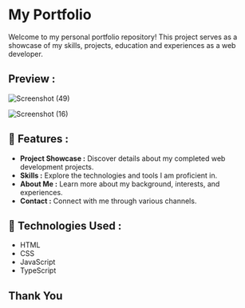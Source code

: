 # My Portfolio

Welcome to my personal portfolio repository! This project serves as a showcase of my skills, projects, education and experiences as a web developer. 

## Preview :

![Screenshot (49)](https://github.com/raviranjan0/myportfolio/assets/100368738/7d5ec8b3-70b3-49f0-b8fe-edcc8cdccb4f)


![Screenshot (16)](https://github.com/raviranjan0/myportfolio/assets/100368738/ae4561e4-5067-4fa4-b886-2598c445b721)

## 🚀 Features :

- **Project Showcase :** Discover details about my completed web development projects.
- **Skills :** Explore the technologies and tools I am proficient in.
- **About Me :** Learn more about my background, interests, and experiences.
- **Contact :** Connect with me through various channels.

## 🔧 Technologies Used :
- HTML 
- CSS 
- JavaScript 
- TypeScript 

## Thank You 
